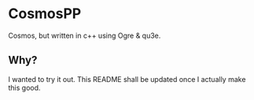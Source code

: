 # CosmosPP
Cosmos, but written in c++ using Ogre &amp; qu3e.

## Why?
I wanted to try it out.  This README shall be updated once I actually make this good.
